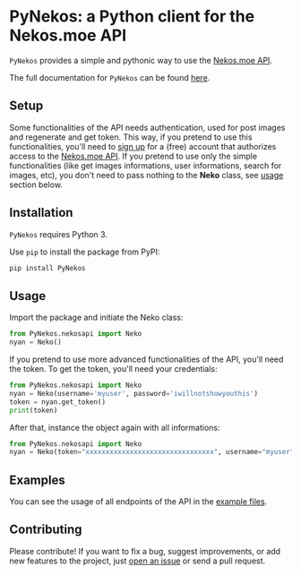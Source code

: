 # PyNekos: a Python client for the Nekos.moe API 
`PyNekos` provides a simple and pythonic way to use the [Nekos.moe API](https://docs.nekos.moe/).

The full documentation for `PyNekos` can be found [here](https://github.com/ChoiYun/PyNekos/blob/main/docs/doc.md).

## Setup
Some functionalities of the API needs authentication, used for post images and regenerate and get token. This way, if you pretend to use this functionalities, you'll need to [sign up](https://nekos.moe/register)  for a (free) account that authorizes access to the [Nekos.moe API](https://docs.nekos.moe/).  If you pretend to use only the simple functionalities (like get images informations, user informations, search for images, etc), you don't need to pass nothing to the **Neko** class, see [usage](https://github.com/ChoiYun/PyNekos#usage) section below.


## Installation
`PyNekos` requires Python 3.

Use `pip` to install the package from PyPI:

```bash
pip install PyNekos
```


## Usage
Import the package and initiate the Neko class:

```python
from PyNekos.nekosapi import Neko
nyan = Neko()
```

If you pretend to use more advanced functionalities of the API, you'll need the token. To get the token, you'll need your credentials: 

```python
from PyNekos.nekosapi import Neko
nyan = Neko(username='myuser', password='iwillnotshowyouthis')
token = nyan.get_token()
print(token)
```

After that, instance the object again with all informations:

```python
from PyNekos.nekosapi import Neko
nyan = Neko(token="xxxxxxxxxxxxxxxxxxxxxxxxxxxxxxxx", username="myuser", password="iwillnotshowyouthis")
```

## Examples
You can see the usage of all endpoints of the API in the [example files](https://github.com/ChoiYun/PyNekos/tree/main/examples).


## Contributing
Please contribute! If you want to fix a bug, suggest improvements, or add new features to the project, just [open an issue](https://github.com/ChoiYun/PyNekos/issues) or send a pull request.
